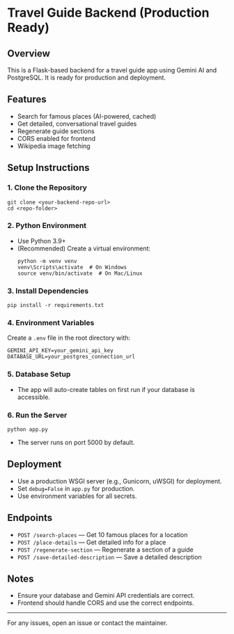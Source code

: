 # Travel Guide Backend (Production Ready)

## Overview
This is a Flask-based backend for a travel guide app using Gemini AI and PostgreSQL. It is ready for production and deployment.

## Features
- Search for famous places (AI-powered, cached)
- Get detailed, conversational travel guides
- Regenerate guide sections
- CORS enabled for frontend
- Wikipedia image fetching

## Setup Instructions

### 1. Clone the Repository
```
git clone <your-backend-repo-url>
cd <repo-folder>
```

### 2. Python Environment
- Use Python 3.9+
- (Recommended) Create a virtual environment:
    ```
    python -m venv venv
    venv\Scripts\activate  # On Windows
    source venv/bin/activate  # On Mac/Linux
    ```

### 3. Install Dependencies
```
pip install -r requirements.txt
```

### 4. Environment Variables
Create a `.env` file in the root directory with:
```
GEMINI_API_KEY=your_gemini_api_key
DATABASE_URL=your_postgres_connection_url
```

### 5. Database Setup
- The app will auto-create tables on first run if your database is accessible.

### 6. Run the Server
```
python app.py
```
- The server runs on port 5000 by default.

## Deployment
- Use a production WSGI server (e.g., Gunicorn, uWSGI) for deployment.
- Set `debug=False` in `app.py` for production.
- Use environment variables for all secrets.

## Endpoints
- `POST /search-places` — Get 10 famous places for a location
- `POST /place-details` — Get detailed info for a place
- `POST /regenerate-section` — Regenerate a section of a guide
- `POST /save-detailed-description` — Save a detailed description

## Notes
- Ensure your database and Gemini API credentials are correct.
- Frontend should handle CORS and use the correct endpoints.

---

For any issues, open an issue or contact the maintainer.